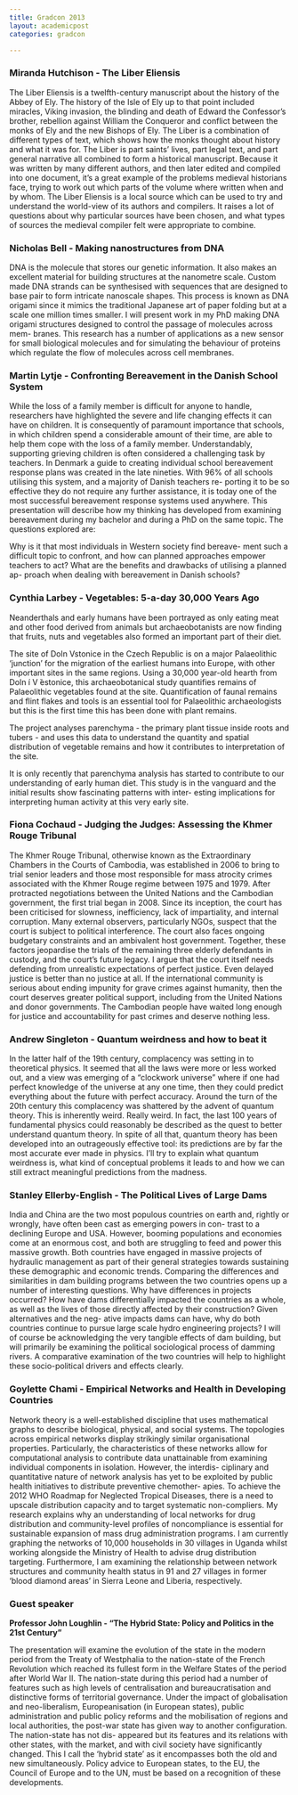 ```yaml
---
title: Gradcon 2013
layout: academicpost
categories: gradcon

---
```


### Miranda Hutchison - The Liber Eliensis

The Liber Eliensis is a twelfth-century manuscript about the history of the Abbey of Ely. The history of the Isle of Ely up to that point included miracles, Viking invasion, the blinding and death of Edward the Confessor’s brother, rebellion against William the Conqueror and conflict between the monks of Ely and the new Bishops of Ely. The Liber is a combination of different types of text, which shows how the monks thought about history and what it was for. The Liber is part saints’ lives, part legal text, and part general narrative all combined to form a historical manuscript. Because it was written by many different authors, and then later edited and compiled into one document, it’s a great example of the problems medieval historians face, trying to work out which parts of the volume where written when and by whom. The Liber Eliensis is a local source which can be used to try and understand the world-view of its authors and compilers. It raises a lot of questions about why particular sources have been chosen, and what types of sources the medieval compiler felt were appropriate to combine.

### Nicholas Bell - Making nanostructures from DNA

DNA is the molecule that stores our genetic information. It also makes an excellent material for building structures at the nanometre scale. Custom made DNA strands can be synthesised with sequences that are designed to base pair to form intricate nanoscale shapes. This process is known as DNA origami since it mimics the traditional Japanese art of paper folding but at a scale one million times smaller. I will present work in my PhD making DNA origami structures designed to control the passage of molecules across mem- branes. This research has a number of applications as a new sensor for small biological molecules and for simulating the behaviour of proteins which regulate the flow of molecules across cell membranes.

### Martin Lytje - Confronting Bereavement in the Danish School System

While the loss of a family member is difficult for anyone to handle, researchers have highlighted the severe and life changing effects it can have on children. It is consequently of paramount importance that schools, in which children spend a considerable amount of their time, are able to help them cope with the loss of a family member. Understandably, supporting grieving children is often considered a challenging task by teachers. In Denmark a guide to creating individual school bereavement response plans was created in the late nineties. With 96% of all schools utilising this system, and a majority of Danish teachers re- porting it to be so effective they do not require any further assistance, it is today one of the most successful bereavement response systems used anywhere. This presentation will describe how my thinking has developed from examining bereavement during my bachelor and during a PhD on the same topic. The questions explored are:

Why is it that most individuals in Western society find bereave- ment such a difficult topic to confront, and how can planned approaches empower teachers to act?
What are the benefits and drawbacks of utilising a planned ap- proach when dealing with bereavement in Danish schools?

### Cynthia Larbey - Vegetables: 5-a-day 30,000 Years Ago

Neanderthals and early humans have been portrayed as only eating meat and other food derived from animals but archaeobotanists are now finding that fruits, nuts and vegetables also formed an important part of their diet.

The site of Doln Vstonice in the Czech Republic is on a major Palaeolithic ‘junction’ for the migration of the earliest humans into Europe, with other important sites in the same regions. Using a 30,000 year-old hearth from Doln ́ı V ̆estonice, this archaeobotanical study quantifies remains of Palaeolithic vegetables found at the site. Quantification of faunal remains and flint flakes and tools is an essential tool for Palaeolithic archaeologists but this is the first time this has been done with plant remains.

The project analyses parenchyma - the primary plant tissue inside roots and tubers - and uses this data to understand the quantity and spatial distribution of vegetable remains and how it contributes to interpretation of the site.

It is only recently that parenchyma analysis has started to contribute to our understanding of early human diet. This study is in the vanguard and the initial results show fascinating patterns with inter- esting implications for interpreting human activity at this very early site.

### Fiona Cochaud - Judging the Judges: Assessing the Khmer Rouge Tribunal

The Khmer Rouge Tribunal, otherwise known as the Extraordinary Chambers in the Courts of Cambodia, was established in 2006 to bring to trial senior leaders and those most responsible for mass atrocity crimes associated with the Khmer Rouge regime between 1975 and 1979. After protracted negotiations between the United Nations and the Cambodian government, the first trial began in 2008. Since its inception, the court has been criticised for slowness, inefficiency, lack of impartiality, and internal corruption. Many external observers, particularly NGOs, suspect that the court is subject to political interference. The court also faces ongoing budgetary constraints and an ambivalent host government. Together, these factors jeopardise the trials of the remaining three elderly defendants in custody, and the court’s future legacy. I argue that the court itself needs defending from unrealistic expectations of perfect justice. Even delayed justice is better than no justice at all. If the international community is serious about ending impunity for grave crimes against humanity, then the court deserves greater political support, including from the United Nations and donor governments. The Cambodian people have waited long enough for justice and accountability for past crimes and deserve nothing less.

### Andrew Singleton - Quantum weirdness and how to beat it

In the latter half of the 19th century, complacency was setting in to theoretical physics. It seemed that all the laws were more or less worked out, and a view was emerging of a “clockwork universe” where if one had perfect knowledge of the universe at any one time, then they could predict everything about the future with perfect accuracy. Around the turn of the 20th century this complacency was shattered by the advent of quantum theory. This is inherently weird. Really weird. In fact, the last 100 years of fundamental physics could reasonably be described as the quest to better understand quantum theory. In spite of all that, quantum theory has been developed into an outrageously effective tool: its predictions are by far the most accurate ever made in physics. I’ll try to explain what quantum weirdness is, what kind of conceptual problems it leads to and how we can still extract meaningful predictions from the madness.

### Stanley Ellerby-English - The Political Lives of Large Dams

India and China are the two most populous countries on earth and, rightly or wrongly, have often been cast as emerging powers in con- trast to a declining Europe and USA. However, booming populations and economies come at an enormous cost, and both are struggling to feed and power this massive growth. Both countries have engaged in massive projects of hydraulic management as part of their general strategies towards sustaining these demographic and economic trends. Comparing the differences and similarities in dam building programs between the two countries opens up a number of interesting questions. Why have differences in projects occurred? How have dams differentially impacted the countries as a whole, as well as the lives of those directly affected by their construction? Given alternatives and the neg- ative impacts dams can have, why do both countries continue to pursue large scale hydro engineering projects? I will of course be acknowledging the very tangible effects of dam building, but will primarily be examining the political sociological process of damming rivers. A comparative examination of the two countries will help to highlight these socio-political drivers and effects clearly.

### Goylette Chami - Empirical Networks and Health in Developing Countries

Network theory is a well-established discipline that uses mathematical graphs to describe biological, physical, and social systems. The topologies across empirical networks display strikingly similar organisational properties. Particularly, the characteristics of these networks allow for computational analysis to contribute data unattainable from examining individual components in isolation. However, the interdis- ciplinary and quantitative nature of network analysis has yet to be exploited by public health initiatives to distribute preventive chemother- apies. To achieve the 2012 WHO Roadmap for Neglected Tropical Diseases, there is a need to upscale distribution capacity and to target systematic non-compliers. My research explains why an understanding of local networks for drug distribution and community-level profiles of noncompliance is essential for sustainable expansion of mass drug administration programs. I am currently graphing the networks of 10,000 households in 30 villages in Uganda whilst working alongside the Ministry of Health to advise drug distribution targeting. Furthermore, I am examining the relationship between network structures and community health status in 91 and 27 villages in former ‘blood diamond areas’ in Sierra Leone and Liberia, respectively.

### Guest speaker

**Professor John Loughlin - “The Hybrid State: Policy and Politics in the 21st Century”**

The presentation will examine the evolution of the state in the modern period from the Treaty of Westphalia to the nation-state of the French Revolution which reached its fullest form in the Welfare States of the period after World War II. The nation-state during this period had a number of features such as high levels of centralisation and bureaucratisation and distinctive forms of territorial governance. Under the impact of globalisation and neo-liberalism, Europeanisation (in European states), public administration and public policy reforms and the mobilisation of regions and local authorities, the post-war state has given way to another configuration. The nation-state has not dis- appeared but its features and its relations with other states, with the market, and with civil society have significantly changed. This I call the ‘hybrid state’ as it encompasses both the old and new simultaneously. Policy advice to European states, to the EU, the Council of Europe and to the UN, must be based on a recognition of these developments.
